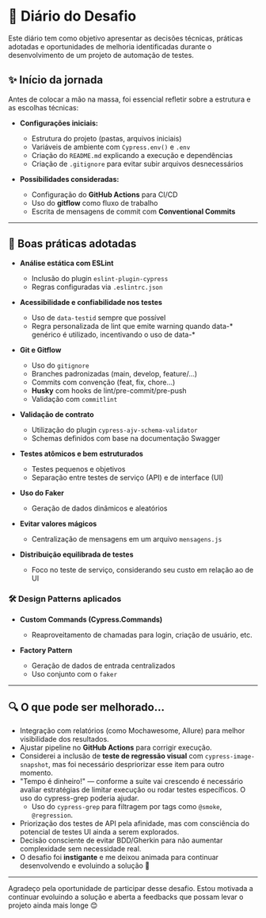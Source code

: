 # 📅 Diário do Desafio

Este diário tem como objetivo apresentar as decisões técnicas, práticas adotadas e oportunidades de melhoria identificadas durante o desenvolvimento de um projeto de automação de testes.


## ✨ Início da jornada

Antes de colocar a mão na massa, foi essencial refletir sobre a estrutura e as escolhas técnicas:

- **Configurações iniciais:**

  - Estrutura do projeto (pastas, arquivos iniciais)
  - Variáveis de ambiente com `Cypress.env()` e `.env`
  - Criação do `README.md` explicando a execução e dependências
  - Criação de `.gitignore` para evitar subir arquivos desnecessários

- **Possibilidades consideradas:**

  - Configuração do **GitHub Actions** para CI/CD
  - Uso do **gitflow** como fluxo de trabalho
  - Escrita de mensagens de commit com **Conventional Commits**

---

## 🔨 Boas práticas adotadas

- **Análise estática com ESLint**

  - Inclusão do plugin `eslint-plugin-cypress`
  - Regras configuradas via `.eslintrc.json`

- **Acessibilidade e confiabilidade nos testes**

  - Uso de `data-testid` sempre que possível
  - Regra personalizada de lint que emite warning quando data-* genérico é utilizado, incentivando o uso de data-*

- **Git e Gitflow**

  - Uso do `gitignore`
  - Branches padronizadas (main, develop, feature/...)
  - Commits com convenção (feat, fix, chore...)
  - **Husky** com hooks de lint/pre-commit/pre-push
  - Validação com `commitlint`

- **Validação de contrato**

  - Utilização do plugin `cypress-ajv-schema-validator`
  - Schemas definidos com base na documentação Swagger

- **Testes atômicos e bem estruturados**

  - Testes pequenos e objetivos
  - Separação entre testes de serviço (API) e de interface (UI)

- **Uso do Faker**

  - Geração de dados dinâmicos e aleatórios

- **Evitar valores mágicos**

  - Centralização de mensagens em um arquivo `mensagens.js`

- **Distribuição equilibrada de testes**

  - Foco no teste de serviço, considerando seu custo em relação ao de UI



### 🛠️ Design Patterns aplicados

- **Custom Commands (Cypress.Commands)**

  - Reaproveitamento de chamadas para login, criação de usuário, etc.


- **Factory Pattern**

  - Geração de dados de entrada centralizados
  - Uso conjunto com o `faker`

---

## 🔍 O que pode ser melhorado...

- Integração com relatórios (como Mochawesome, Allure) para melhor visibilidade dos resultados.
- Ajustar pipeline no **GitHub Actions** para corrigir execução.
- Considerei a inclusão de **teste de regressão visual** com `cypress-image-snapshot`, mas foi necessário despriorizar esse item para outro momento.
- "Tempo é dinheiro!" — conforme a suite vai crescendo é necessário avaliar estratégias de limitar execução ou rodar testes específicos. O uso do cypress-grep poderia ajudar.
  - Uso do `cypress-grep` para filtragem por tags como `@smoke`, `@regression`.
- Priorização dos testes de API pela afinidade, mas com consciência do potencial de testes UI ainda a serem explorados.
- Decisão consciente de evitar BDD/Gherkin para não aumentar complexidade sem necessidade real.
- O desafio foi **instigante** e me deixou animada para continuar desenvolvendo e evoluindo a solução 🚀

---

Agradeço pela oportunidade de participar desse desafio. Estou motivada a continuar evoluindo a solução e aberta a feedbacks que possam levar o projeto ainda mais longe 😊